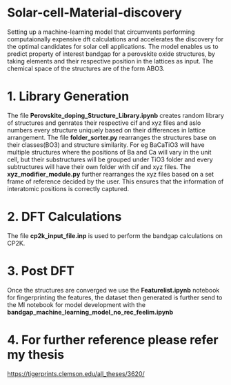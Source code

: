 # Solar-cell-Material-discovery
Setting up a machine-learning model that circumvents performing computaionally expensive dft calculations and accelerates the discovery for the optimal candidates for solar cell applications. The model enables us to predict property of interest bandgap for a perovskite oxide structures, by taking elements and their respective position in the lattices as input. The chemical space of the structures are of the form ABO3.
# 1. Library Generation
The file **Perovskite_doping_Structure_Library.ipynb** creates random library of structures and genrates their respective cif and xyz files and aslo numbers every structure uniquely based on their differences in lattice arrangement. 
The file **folder_sorter.py** rearranges the structures base on their classes(BO3) and structure similarity. For eg BaCaTiO3 will have multiple structures where the positions of Ba and Ca will vary in the unit cell, but their substructures will be grouped under TiO3 folder and every subtructures will have their own folder with cif and xyz files.
The **xyz_modifier_module.py** further rearranges the xyz files based on a set frame of reference decided by the user. This ensures that the information of interatomic positions is correctly captured.

# 2. DFT Calculations
The file **cp2k_input_file.inp** is used to perform the bandgap calculations on CP2K.

# 3. Post DFT
Once the structures are converged we use the **Featurelist.ipynb** notebook for fingerprinting the features, the dataset then generated is further send to the Ml notebook for model development with the **bandgap_machine_learning_model_no_rec_feelim.ipynb**

# 4. For further reference please refer my thesis
https://tigerprints.clemson.edu/all_theses/3620/
